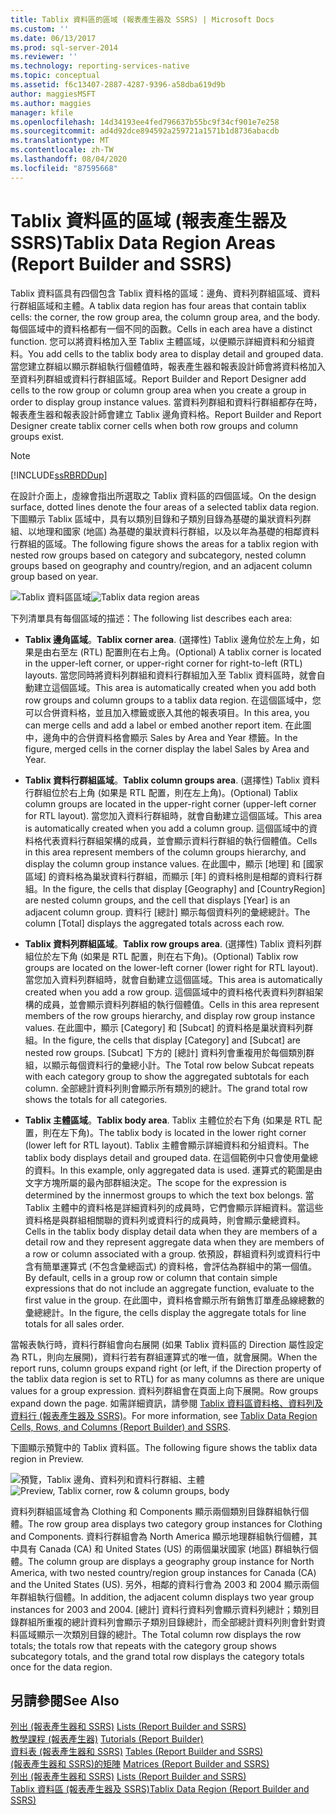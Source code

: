 ```yaml
---
title: Tablix 資料區的區域 (報表產生器及 SSRS) | Microsoft Docs
ms.custom: ''
ms.date: 06/13/2017
ms.prod: sql-server-2014
ms.reviewer: ''
ms.technology: reporting-services-native
ms.topic: conceptual
ms.assetid: f6c13407-2887-4287-9396-a58dba619d9b
author: maggiesMSFT
ms.author: maggies
manager: kfile
ms.openlocfilehash: 14d34193ee4fed796637b55bc9f34cf901e7e258
ms.sourcegitcommit: ad4d92dce894592a259721a1571b1d8736abacdb
ms.translationtype: MT
ms.contentlocale: zh-TW
ms.lasthandoff: 08/04/2020
ms.locfileid: "87595668"
---
```

# <a name="tablix-data-region-areas-report-builder-and-ssrs"></a><span data-ttu-id="175da-102">Tablix 資料區的區域 (報表產生器及 SSRS)</span><span class="sxs-lookup"><span data-stu-id="175da-102">Tablix Data Region Areas (Report Builder and SSRS)</span></span>
  <span data-ttu-id="175da-103">Tablix 資料區具有四個包含 Tablix 資料格的區域：邊角、資料列群組區域、資料行群組區域和主體。</span><span class="sxs-lookup"><span data-stu-id="175da-103">A tablix data region has four areas that contain tablix cells: the corner, the row group area, the column group area, and the body.</span></span> <span data-ttu-id="175da-104">每個區域中的資料格都有一個不同的函數。</span><span class="sxs-lookup"><span data-stu-id="175da-104">Cells in each area have a distinct function.</span></span> <span data-ttu-id="175da-105">您可以將資料格加入至 Tablix 主體區域，以便顯示詳細資料和分組資料。</span><span class="sxs-lookup"><span data-stu-id="175da-105">You add cells to the tablix body area to display detail and grouped data.</span></span> <span data-ttu-id="175da-106">當您建立群組以顯示群組執行個體值時，報表產生器和報表設計師會將資料格加入至資料列群組或資料行群組區域。</span><span class="sxs-lookup"><span data-stu-id="175da-106">Report Builder and Report Designer add cells to the row group or column group area when you create a group in order to display group instance values.</span></span> <span data-ttu-id="175da-107">當資料列群組和資料行群組都存在時，報表產生器和報表設計師會建立 Tablix 邊角資料格。</span><span class="sxs-lookup"><span data-stu-id="175da-107">Report Builder and Report Designer create tablix corner cells when both row groups and column groups exist.</span></span>  
  
> [!NOTE]  
>  [!INCLUDE[ssRBRDDup](../../includes/ssrbrddup-md.md)]  
  
 <span data-ttu-id="175da-108">在設計介面上，虛線會指出所選取之 Tablix 資料區的四個區域。</span><span class="sxs-lookup"><span data-stu-id="175da-108">On the design surface, dotted lines denote the four areas of a selected tablix data region.</span></span> <span data-ttu-id="175da-109">下圖顯示 Tablix 區域中，具有以類別目錄和子類別目錄為基礎的巢狀資料列群組、以地理和國家 (地區) 為基礎的巢狀資料行群組，以及以年為基礎的相鄰資料行群組的區域。</span><span class="sxs-lookup"><span data-stu-id="175da-109">The following figure shows the areas for a tablix region with nested row groups based on category and subcategory, nested column groups based on geography and country/region, and an adjacent column group based on year.</span></span>  
  
 <span data-ttu-id="175da-110">![Tablix 資料區區域](../media/rs-tablixareas.gif "Tablix 資料區的區域")</span><span class="sxs-lookup"><span data-stu-id="175da-110">![Tablix data region areas](../media/rs-tablixareas.gif "Tablix data region areas")</span></span>  
  
 <span data-ttu-id="175da-111">下列清單具有每個區域的描述：</span><span class="sxs-lookup"><span data-stu-id="175da-111">The following list describes each area:</span></span>  
  
-   <span data-ttu-id="175da-112">**Tablix 邊角區域**。</span><span class="sxs-lookup"><span data-stu-id="175da-112">**Tablix corner area**.</span></span> <span data-ttu-id="175da-113">(選擇性) Tablix 邊角位於左上角，如果是由右至左 (RTL) 配置則在右上角。</span><span class="sxs-lookup"><span data-stu-id="175da-113">(Optional) A tablix corner is located in the upper-left corner, or upper-right corner for right-to-left (RTL) layouts.</span></span> <span data-ttu-id="175da-114">當您同時將資料列群組和資料行群組加入至 Tablix 資料區時，就會自動建立這個區域。</span><span class="sxs-lookup"><span data-stu-id="175da-114">This area is automatically created when you add both row groups and column groups to a tablix data region.</span></span> <span data-ttu-id="175da-115">在這個區域中，您可以合併資料格，並且加入標籤或嵌入其他的報表項目。</span><span class="sxs-lookup"><span data-stu-id="175da-115">In this area, you can merge cells and add a label or embed another report item.</span></span> <span data-ttu-id="175da-116">在此圖中，邊角中的合併資料格會顯示 Sales by Area and Year 標籤。</span><span class="sxs-lookup"><span data-stu-id="175da-116">In the figure, merged cells in the corner display the label Sales by Area and Year.</span></span>  
  
-   <span data-ttu-id="175da-117">**Tablix 資料行群組區域**。</span><span class="sxs-lookup"><span data-stu-id="175da-117">**Tablix column groups area**.</span></span> <span data-ttu-id="175da-118">(選擇性) Tablix 資料行群組位於右上角 (如果是 RTL 配置，則在左上角)。</span><span class="sxs-lookup"><span data-stu-id="175da-118">(Optional) Tablix column groups are located in the upper-right corner (upper-left corner for RTL layout).</span></span> <span data-ttu-id="175da-119">當您加入資料行群組時，就會自動建立這個區域。</span><span class="sxs-lookup"><span data-stu-id="175da-119">This area is automatically created when you add a column group.</span></span> <span data-ttu-id="175da-120">這個區域中的資料格代表資料行群組架構的成員，並會顯示資料行群組的執行個體值。</span><span class="sxs-lookup"><span data-stu-id="175da-120">Cells in this area represent members of the column groups hierarchy, and display the column group instance values.</span></span> <span data-ttu-id="175da-121">在此圖中，顯示 [地理] 和 [國家區域] 的資料格為巢狀資料行群組，而顯示 [年] 的資料格則是相鄰的資料行群組。</span><span class="sxs-lookup"><span data-stu-id="175da-121">In the figure, the cells that display [Geography] and [CountryRegion] are nested column groups, and the cell that displays [Year] is an adjacent column group.</span></span> <span data-ttu-id="175da-122">資料行 [總計] 顯示每個資料列的彙總總計。</span><span class="sxs-lookup"><span data-stu-id="175da-122">The column [Total] displays the aggregated totals across each row.</span></span>  
  
-   <span data-ttu-id="175da-123">**Tablix 資料列群組區域**。</span><span class="sxs-lookup"><span data-stu-id="175da-123">**Tablix row groups area**.</span></span> <span data-ttu-id="175da-124">(選擇性) Tablix 資料列群組位於左下角 (如果是 RTL 配置，則在右下角)。</span><span class="sxs-lookup"><span data-stu-id="175da-124">(Optional) Tablix row groups are located on the lower-left corner (lower right for RTL layout).</span></span> <span data-ttu-id="175da-125">當您加入資料列群組時，就會自動建立這個區域。</span><span class="sxs-lookup"><span data-stu-id="175da-125">This area is automatically created when you add a row group.</span></span> <span data-ttu-id="175da-126">這個區域中的資料格代表資料列群組架構的成員，並會顯示資料列群組的執行個體值。</span><span class="sxs-lookup"><span data-stu-id="175da-126">Cells in this area represent members of the row groups hierarchy, and display row group instance values.</span></span> <span data-ttu-id="175da-127">在此圖中，顯示 [Category] 和 [Subcat] 的資料格是巢狀資料列群組。</span><span class="sxs-lookup"><span data-stu-id="175da-127">In the figure, the cells that display [Category] and [Subcat] are nested row groups.</span></span> <span data-ttu-id="175da-128">[Subcat] 下方的 [總計] 資料列會重複用於每個類別群組，以顯示每個資料行的彙總小計。</span><span class="sxs-lookup"><span data-stu-id="175da-128">The Total row below Subcat repeats with each category group to show the aggregated subtotals for each column.</span></span> <span data-ttu-id="175da-129">全部總計資料列則會顯示所有類別的總計。</span><span class="sxs-lookup"><span data-stu-id="175da-129">The grand total row shows the totals for all categories.</span></span>  
  
-   <span data-ttu-id="175da-130">**Tablix 主體區域**。</span><span class="sxs-lookup"><span data-stu-id="175da-130">**Tablix body area**.</span></span> <span data-ttu-id="175da-131">Tablix 主體位於右下角 (如果是 RTL 配置，則在左下角)。</span><span class="sxs-lookup"><span data-stu-id="175da-131">The tablix body is located in the lower right corner (lower left for RTL layout).</span></span> <span data-ttu-id="175da-132">Tablix 主體會顯示詳細資料和分組資料。</span><span class="sxs-lookup"><span data-stu-id="175da-132">The tablix body displays detail and grouped data.</span></span> <span data-ttu-id="175da-133">在這個範例中只會使用彙總的資料。</span><span class="sxs-lookup"><span data-stu-id="175da-133">In this example, only aggregated data is used.</span></span> <span data-ttu-id="175da-134">運算式的範圍是由文字方塊所屬的最內部群組決定。</span><span class="sxs-lookup"><span data-stu-id="175da-134">The scope for the expression is determined by the innermost groups to which the text box belongs.</span></span> <span data-ttu-id="175da-135">當 Tablix 主體中的資料格是詳細資料列的成員時，它們會顯示詳細資料。當這些資料格是與群組相關聯的資料列或資料行的成員時，則會顯示彙總資料。</span><span class="sxs-lookup"><span data-stu-id="175da-135">Cells in the tablix body display detail data when they are members of a detail row and they represent aggregate data when they are members of a row or column associated with a group.</span></span> <span data-ttu-id="175da-136">依預設，群組資料列或資料行中含有簡單運算式 (不包含彙總函式) 的資料格，會評估為群組中的第一個值。</span><span class="sxs-lookup"><span data-stu-id="175da-136">By default, cells in a group row or column that contain simple expressions that do not include an aggregate function, evaluate to the first value in the group.</span></span> <span data-ttu-id="175da-137">在此圖中，資料格會顯示所有銷售訂單產品線總數的彙總總計。</span><span class="sxs-lookup"><span data-stu-id="175da-137">In the figure, the cells display the aggregate totals for line totals for all sales order.</span></span>  
  
 <span data-ttu-id="175da-138">當報表執行時，資料行群組會向右展開 (如果 Tablix 資料區的 Direction 屬性設定為 RTL，則向左展開)，資料行若有群組運算式的唯一值，就會展開。</span><span class="sxs-lookup"><span data-stu-id="175da-138">When the report runs, column groups expand right (or left, if the Direction property of the tablix data region is set to RTL) for as many columns as there are unique values for a group expression.</span></span> <span data-ttu-id="175da-139">資料列群組會在頁面上向下展開。</span><span class="sxs-lookup"><span data-stu-id="175da-139">Row groups expand down the page.</span></span> <span data-ttu-id="175da-140">如需詳細資訊，請參閱 [Tablix 資料區資料格、資料列及資料行 &#40;報表產生器及 SSRS&#41;](tablix-data-region-cells-rows-and-columns-report-builder-and-ssrs.md)。</span><span class="sxs-lookup"><span data-stu-id="175da-140">For more information, see [Tablix Data Region Cells, Rows, and Columns &#40;Report Builder&#41; and SSRS](tablix-data-region-cells-rows-and-columns-report-builder-and-ssrs.md).</span></span>  
  
 <span data-ttu-id="175da-141">下圖顯示預覽中的 Tablix 資料區。</span><span class="sxs-lookup"><span data-stu-id="175da-141">The following figure shows the tablix data region in Preview.</span></span>  
  
 <span data-ttu-id="175da-142">![預覽，Tablix 邊角、資料列和資料行群組、主體](../media/rs-tablixareaspreview.gif "預覽，Tablix 邊角、資料列和資料行群組、主體")</span><span class="sxs-lookup"><span data-stu-id="175da-142">![Preview, Tablix corner, row & column groups, body](../media/rs-tablixareaspreview.gif "Preview, Tablix corner, row & column groups, body")</span></span>  
  
 <span data-ttu-id="175da-143">資料列群組區域會為 Clothing 和 Components 顯示兩個類別目錄群組執行個體。</span><span class="sxs-lookup"><span data-stu-id="175da-143">The row group area displays two category group instances for Clothing and Components.</span></span> <span data-ttu-id="175da-144">資料行群組會為 North America 顯示地理群組執行個體，其中具有 Canada (CA) 和 United States (US) 的兩個巢狀國家 (地區) 群組執行個體。</span><span class="sxs-lookup"><span data-stu-id="175da-144">The column group are displays a geography group instance for North America, with two nested country/region group instances for Canada (CA) and the United States (US).</span></span> <span data-ttu-id="175da-145">另外，相鄰的資料行會為 2003 和 2004 顯示兩個年群組執行個體。</span><span class="sxs-lookup"><span data-stu-id="175da-145">In addition, the adjacent column displays two year group instances for 2003 and 2004.</span></span> <span data-ttu-id="175da-146">[總計] 資料行資料列會顯示資料列總計；類別目錄群組所重複的總計資料列會顯示子類別目錄總計，而全部總計資料列則會針對資料區域顯示一次類別目錄的總計。</span><span class="sxs-lookup"><span data-stu-id="175da-146">The Total column row displays the row totals; the totals row that repeats with the category group shows subcategory totals, and the grand total row displays the category totals once for the data region.</span></span>  
  
## <a name="see-also"></a><span data-ttu-id="175da-147">另請參閱</span><span class="sxs-lookup"><span data-stu-id="175da-147">See Also</span></span>  
 <span data-ttu-id="175da-148">[列出 &#40;報表產生器和 SSRS&#41;](tables-matrices-and-lists-report-builder-and-ssrs.md) </span><span class="sxs-lookup"><span data-stu-id="175da-148">[Lists &#40;Report Builder and SSRS&#41;](tables-matrices-and-lists-report-builder-and-ssrs.md) </span></span>  
 <span data-ttu-id="175da-149">[教學課程 &#40;報表產生器&#41;](../report-builder-tutorials.md) </span><span class="sxs-lookup"><span data-stu-id="175da-149">[Tutorials &#40;Report Builder&#41;](../report-builder-tutorials.md) </span></span>  
 <span data-ttu-id="175da-150">[資料表 &#40;報表產生器和 SSRS&#41;](tables-report-builder-and-ssrs.md) </span><span class="sxs-lookup"><span data-stu-id="175da-150">[Tables &#40;Report Builder  and SSRS&#41;](tables-report-builder-and-ssrs.md) </span></span>  
 <span data-ttu-id="175da-151">[&#40;報表產生器和 SSRS&#41;的矩陣](create-a-matrix-report-builder-and-ssrs.md) </span><span class="sxs-lookup"><span data-stu-id="175da-151">[Matrices &#40;Report Builder and SSRS&#41;](create-a-matrix-report-builder-and-ssrs.md) </span></span>  
 <span data-ttu-id="175da-152">[列出 &#40;報表產生器和 SSRS&#41;](create-invoices-and-forms-with-lists-report-builder-and-ssrs.md) </span><span class="sxs-lookup"><span data-stu-id="175da-152">[Lists &#40;Report Builder and SSRS&#41;](create-invoices-and-forms-with-lists-report-builder-and-ssrs.md) </span></span>  
 [<span data-ttu-id="175da-153">Tablix 資料區 &#40;報表產生器及 SSRS&#41;</span><span class="sxs-lookup"><span data-stu-id="175da-153">Tablix Data Region &#40;Report Builder and SSRS&#41;</span></span>](../tablix-data-region-report-builder-and-ssrs.md)  
  
  
